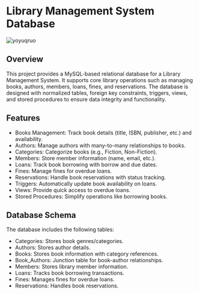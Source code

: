 # Library Management System Database

![yoyuqruo](https://github.com/user-attachments/assets/b89680b1-2cab-49d4-87de-4ce1499bbc79)

## Overview
This project provides a MySQL-based relational database for a Library Management System. It supports core library operations such as managing books, authors, members, loans, fines, and reservations. The database is designed with normalized tables, foreign key constraints, triggers, views, and stored procedures to ensure data integrity and functionality.

## Features
- Books Management: Track book details (title, ISBN, publisher, etc.) and availability.
- Authors: Manage authors with many-to-many relationships to books.
- Categories: Categorize books (e.g., Fiction, Non-Fiction).
- Members: Store member information (name, email, etc.).
- Loans: Track book borrowing with borrow and due dates.
- Fines: Manage fines for overdue loans.
- Reservations: Handle book reservations with status tracking.
- Triggers: Automatically update book availability on loans.
- Views: Provide quick access to overdue loans.
- Stored Procedures: Simplify operations like borrowing books.

## Database Schema
The database includes the following tables:
- Categories: Stores book genres/categories.
- Authors: Stores author details.
- Books: Stores book information with category references.
- Book_Authors: Junction table for book-author relationships.
- Members: Stores library member information.
- Loans: Tracks book borrowing transactions.
- Fines: Manages fines for overdue loans.
- Reservations: Handles book reservations.
